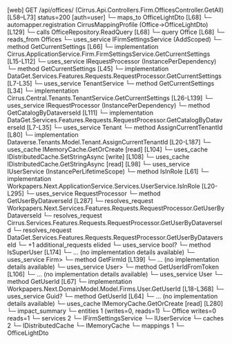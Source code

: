 [web] GET /api/offices/  (Cirrus.Api.Controllers.Firm.OfficesController.GetAll)  [L58–L73] status=200 [auth=user]
  └─ maps_to OfficeLightDto [L68]
    └─ automapper.registration CirrusMappingProfile (Office->OfficeLightDto) [L129]
  └─ calls OfficeRepository.ReadQuery [L68]
  └─ query Office [L68]
    └─ reads_from Offices
  └─ uses_service IFirmSettingsService (AddScoped)
    └─ method GetCurrentSettings [L66]
      └─ implementation Cirrus.ApplicationService.Firm.FirmSettingsService.GetCurrentSettings [L15-L112]
        └─ uses_service IRequestProcessor (InstancePerDependency)
          └─ method GetCurrentSettings [L45]
            └─ implementation DataGet.Services.Features.Requests.RequestProcessor.GetCurrentSettings [L7-L35]
        └─ uses_service TenantService
          └─ method GetCurrentSettings [L34]
            └─ implementation Cirrus.Central.Tenants.TenantService.GetCurrentSettings [L26-L139]
              └─ uses_service IRequestProcessor (InstancePerDependency)
                └─ method GetCatalogByDataverseId [L111]
                  └─ implementation DataGet.Services.Features.Requests.RequestProcessor.GetCatalogByDataverseId [L7-L35]
              └─ uses_service Tenant
                └─ method AssignCurrentTenantId [L80]
                  └─ implementation Dataverse.Tenants.Model.Tenant.AssignCurrentTenantId [L20-L187]
              └─ uses_cache IMemoryCache.GetOrCreate [read] [L104]
        └─ uses_cache IDistributedCache.SetStringAsync [write] [L108]
        └─ uses_cache IDistributedCache.GetStringAsync [read] [L98]
  └─ uses_service IUserService (InstancePerLifetimeScope)
    └─ method IsInRole [L61]
      └─ implementation Workpapers.Next.ApplicationService.Services.UserService.IsInRole [L20-L295]
        └─ uses_service RequestProcessor
          └─ method GetUserByDataverseId [L287]
            └─ resolves_request Workpapers.Next.Services.Features.Requests.RequestProcessor.GetUserByDataverseId
            └─ resolves_request Cirrus.Services.Features.Requests.RequestProcessor.GetUserByDataverseId
            └─ resolves_request DataGet.Services.Features.Requests.RequestProcessor.GetUserByDataverseId
            └─ +1 additional_requests elided
        └─ uses_service bool?
          └─ method IsSuperUser [L174]
            └─ ... (no implementation details available)
        └─ uses_service Firm>
          └─ method GetFirmId [L139]
            └─ ... (no implementation details available)
        └─ uses_service User>
          └─ method GetUserIdFromToken [L106]
            └─ ... (no implementation details available)
        └─ uses_service User
          └─ method GetUserId [L67]
            └─ implementation Workpapers.Next.DomainModel.Model.Firms.User.GetUserId [L18-L368]
        └─ uses_service Guid?
          └─ method GetUserId [L64]
            └─ ... (no implementation details available)
        └─ uses_cache IMemoryCache.GetOrCreate [read] [L280]
  └─ impact_summary
    └─ entities 1 (writes=0, reads=1)
      └─ Office writes=0 reads=1
    └─ services 2
      └─ IFirmSettingsService
      └─ IUserService
    └─ caches 2
      └─ IDistributedCache
      └─ IMemoryCache
    └─ mappings 1
      └─ OfficeLightDto

